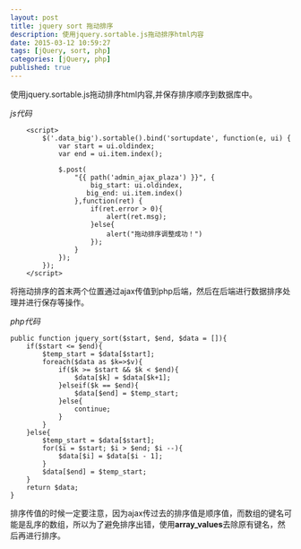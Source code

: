 ```yaml
---
layout: post
title: jquery sort 拖动排序
description: 使用jquery.sortable.js拖动排序html内容
date: 2015-03-12 10:59:27
tags: [jQuery, sort, php]
categories: [jQuery, php]
published: true
---
```


使用jquery.sortable.js拖动排序html内容,并保存排序顺序到数据库中。

*js代码*

```
    <script>
        $('.data_big').sortable().bind('sortupdate', function(e, ui) {
            var start = ui.oldindex;
            var end = ui.item.index();

            $.post(
                "{{ path('admin_ajax_plaza') }}", {
                    big_start: ui.oldindex,
                   big_end: ui.item.index()
                },function(ret) {
                    if(ret.error > 0){
                        alert(ret.msg);
                    }else{
                        alert("拖动排序调整成功！")
                    });
                }
            });
        });
    </script>
```

将拖动排序的首末两个位置通过ajax传值到php后端，然后在后端进行数据排序处理并进行保存等操作。


*php代码*

```
public function jquery_sort($start, $end, $data = []){
    if($start <= $end){
        $temp_start = $data[$start];
        foreach($data as $k=>$v){
            if($k >= $start && $k < $end){
                $data[$k] = $data[$k+1];
            }elseif($k == $end){
                $data[$end] = $temp_start;
            }else{
                continue;
            }
        }
    }else{
        $temp_start = $data[$start];
        for($i = $start; $i > $end; $i --){
            $data[$i] = $data[$i - 1];
        }
        $data[$end] = $temp_start;
    }
    return $data;
}
```

排序传值的时候一定要注意，因为ajax传过去的排序值是顺序值，而数组的键名可能是乱序的数组，所以为了避免排序出错，使用**array_values**去除原有键名，然后再进行排序。